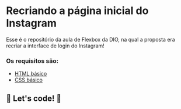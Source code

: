 # Recriando a página inicial do Instagram

Esse é o repositório da aula de Flexbox da DIO, na qual a proposta era recriar a interface de login do Instagram!

### Os requisitos são:
* [HTML básico](https://www.w3schools.com/html/)
* [CSS básico](https://developer.mozilla.org/pt-BR/docs/Web/CSS)

## 🚀 Let's code! 🚀
